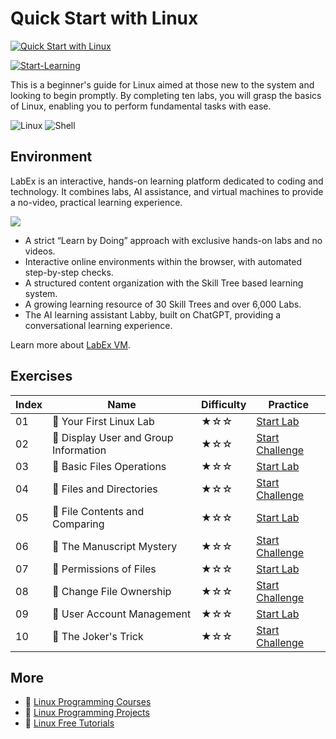 # Quick Start with Linux

[![Quick Start with Linux](https://cover-creator.appbot.io/quick-start-with-linux.png)](https://labex.io/courses/quick-start-with-linux)

[![Start-Learning](https://img.shields.io/badge/Start-Learning-whitesmoke?style=for-the-badge)](https://labex.io/courses/quick-start-with-linux)

This is a beginner's guide for Linux aimed at those new to the system and looking to begin promptly. By completing ten labs, you will grasp the basics of Linux, enabling you to perform fundamental tasks with ease.

![Linux](https://img.shields.io/badge/Linux-whitesmoke?style=for-the-badge&logo=linux)
![Shell](https://img.shields.io/badge/Shell-whitesmoke?style=for-the-badge&logo=shell)


## Environment

LabEx is an interactive, hands-on learning platform dedicated to coding and technology. It combines labs, AI assistance, and virtual machines to provide a no-video, practical learning experience.

![](https://tutorial-screenshot.getvm.io/images/vm-1725247253.png)

- A strict “Learn by Doing” approach with exclusive hands-on labs and no videos.
- Interactive online environments within the browser, with automated step-by-step checks.
- A structured content organization with the Skill Tree based learning system.
- A growing learning resource of 30 Skill Trees and over 6,000 Labs.
- The AI learning assistant Labby, built on ChatGPT, providing a conversational learning experience.

Learn more about [LabEx VM](https://support.labex.io/using-labex/virtual-machine).

## Exercises

|   Index | Name                                 | Difficulty   | Practice                                                                                                               |
|---------|--------------------------------------|--------------|------------------------------------------------------------------------------------------------------------------------|
|      01 | 📖 Your First Linux Lab               | ★☆☆          | <a target='_blank' href='https://labex.io/tutorials/linux-your-first-linux-lab-270253'>Start Lab</a>                   |
|      02 | 🎯 Display User and Group Information | ★☆☆          | <a target='_blank' href='https://labex.io/tutorials/linux-display-user-and-group-information-8718'>Start Challenge</a> |
|      03 | 📖 Basic Files Operations             | ★☆☆          | <a target='_blank' href='https://labex.io/tutorials/linux-basic-files-operations-270248'>Start Lab</a>                 |
|      04 | 🎯 Files and Directories              | ★☆☆          | <a target='_blank' href='https://labex.io/tutorials/linux-files-and-directories-270246'>Start Challenge</a>            |
|      05 | 📖 File Contents and Comparing        | ★☆☆          | <a target='_blank' href='https://labex.io/tutorials/linux-file-contents-and-comparing-270251'>Start Lab</a>            |
|      06 | 🎯 The Manuscript Mystery             | ★☆☆          | <a target='_blank' href='https://labex.io/tutorials/linux-the-manuscript-mystery-384742'>Start Challenge</a>           |
|      07 | 📖 Permissions of Files               | ★☆☆          | <a target='_blank' href='https://labex.io/tutorials/linux-permissions-of-files-270252'>Start Lab</a>                   |
|      08 | 🎯 Change File Ownership              | ★☆☆          | <a target='_blank' href='https://labex.io/tutorials/shell-change-file-ownership-270254'>Start Challenge</a>            |
|      09 | 📖 User Account Management            | ★☆☆          | <a target='_blank' href='https://labex.io/tutorials/linux-user-account-management-49'>Start Lab</a>                    |
|      10 | 🎯 The Joker's Trick                  | ★☆☆          | <a target='_blank' href='https://labex.io/tutorials/linux-the-joker-s-trick-270247'>Start Challenge</a>                |

## More

- 🔗 [Linux Programming Courses](https://github.com/labex-labs/awesome-programming-courses)
- 🔗 [Linux Programming Projects](https://github.com/labex-labs/awesome-programming-projects)
- 🔗 [Linux Free Tutorials](https://github.com/labex-labs/linux-free-tutorials)

